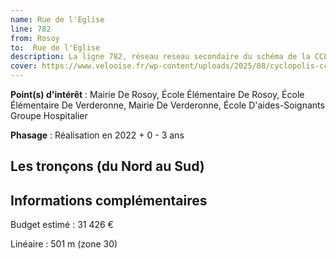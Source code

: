 ```yaml
---
name: Rue de l'Eglise
line: 782
from: Rosoy
to:  Rue de l'Eglise 
description: La ligne 782, réseau reseau secondaire du schéma de la CCLVD (tronçon 182) concerne Rosoy - Rue de l'Eglise
cover: https://www.velooise.fr/wp-content/uploads/2025/08/cyclopolis-cclvd-182.jpg
---
```


**Point(s) d'intérêt** : Mairie De Rosoy, École Élémentaire De Rosoy, École Élémentaire De Verderonne, Mairie De Verderonne, École D'aides-Soignants Groupe Hospitalier

**Phasage** : Réalisation en 2022 + 0 - 3 ans

## Les tronçons (du Nord au Sud)

## Informations complémentaires

Budget estimé :  31 426 € 

Linéaire : 501 m (zone 30)

